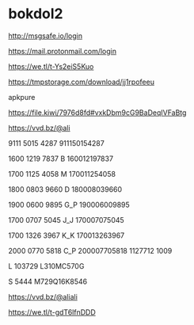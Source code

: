 # bokdol2


http://msgsafe.io/login

https://mail.protonmail.com/login


https://we.tl/t-Ys2eiS5Kuo


https://tmpstorage.com/download/jj1rpofeeu







apkpure

https://file.kiwi/7976d8fd#vxkDbm9cG9BaDeqIVFaBtg


https://vvd.bz/@ali


9111 5015 4287
911150154287

1600 1219 7837
B
160012197837

1700 1125 4058
M
170011254058

1800 0803 9660
D
180008039660

1900 0600 9895
G_P
190006009895

1700 0707 5045
J_J
170007075045

1700 1326 3967
K_K
170013263967

2000 0770 5818
C_P
200007705818
1127712
1009

L
103729
L310MC570G

S
5444
M729Q16K8546




https://vvd.bz/@aliali





https://we.tl/t-gdT6lfnDDD
